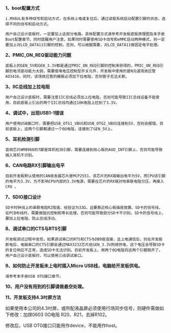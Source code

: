 **1、boot配置方式**

    i.MX6UL有多种烧写和启动方式，在系统上电或复位后，通过读取系统启动配置引脚的状态，选择不同的烧写和启动方式。

    用户自己设计底板时，一定要加上这部分电路，具体配置方式请参考开发板底板原理图及本手册Boot配置章节。同时提醒用户注意，如果同时需要使用SD卡烧写和eMMC启动两种模式，则一定要加上对LCD_DATA11引脚的控制，否则，可以根据需要，对LCD_DATA11做固定电平处理。

**2、PMIC_ON_REQ驱动能力问题**

    底板上的GEN_5V和GEN_3.3V都是通过PMIC_ON_REQ引脚的控制来获得的，PMIC_ON_REQ引脚的电流驱动能力太弱，需要使用电压控制型开关元件，开发板中使用的是N沟道场效应管AO3416，同时，该场效应管的栅极必须加下拉电阻，否则管子无法关断。

**3、IIC总线加上拉电阻**

    用户自己设计底板时，需要注意IIC总线必须加上拉电阻，否则可能导致IIC总线设备不能使用。目前底板上引出的两个IIC总线均通过10K电阻上拉到了3.3V。

**4、调试中，出现USB1-1错误**

    用户使用USB接口时，需要把USB_OTG1_VBUS和USB_OTG2_VBUS连接到5V，否则会报错。目前底板上，这两个引脚都通过一个0Ω电阻，连接到了GEN_5V上。

**5、耳机检测引脚**

    音频芯片WM8960的7脚是耳机检测引脚，需要连接到核心板的AUD_INT引脚上，否则可能导致插入耳机不识别。

**6、CAN电路RX引脚输出电平**

    目前开发板默认使用的CAN收发器芯片是MCP2551，该芯片的RX端输出电平为5V，而CPU该引脚的电平为3.3V，为不影响CPU内部的3.3V电源，需要在芯片的RX端对地串联电阻分压，再接入CPU 。

**7、SDIO接口设计**

    SD卡时钟线上的串联电阻R2阻值，经验证为33Ω，且要靠近核心板插座放置。SD卡的信号线，在PCB布线时，需要做阻抗控制和等长处理，否则可能导致部分SD卡不识别。SD卡的信号线上，要加上拉电阻，防止总线浮动。

**8、调试串口的CTS与RTS引脚**

    开发板调试过程中发现，如果调试串口的RTS和CTS与DB9座连接，且上电通信后，则在开发板断电后，电脑串口的CTS引脚会通过MAX3232芯片给GEN_3.3V网络供电，这个电压会导致SD卡的复位响应不正常，造成SD卡无法识别。目前开发板上，用两个0Ω电阻将这两个引脚跳开了。用户自己设计底板时，可以使用三线调试串口。

**9、如何防止开发板未上电时插入Micro USB线，电脑给开发板供电。**

    请参考本手册USB OTG接口章节。

**10、用户没有用到的引脚请做悬空处理。**

**11、开发板支持4.3吋屏方法**

如果使用本公司的4.3吋屏，或所配液晶屏必须使用行场同步信号，则硬件需做如下修改：加焊0603 0Ω电阻 R20、R21，去掉R102。

修改后，USB OTG接口只能用作device，不能用作host。





